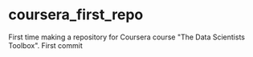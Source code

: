# coursera_first_repo
First time making a repository for Coursera course "The Data Scientists Toolbox".
First commit
